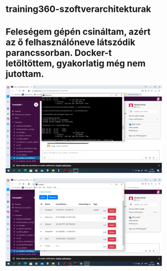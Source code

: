 # training360-szoftverarchitekturak

# Feleségem gépén csináltam, azért az ő felhasználóneve látszódik parancssorban. Docker-t letöltöttem, gyakorlatig még nem jutottam.

![Első kép](Demo-01.png)

![Második kép](Demo-02.png)
